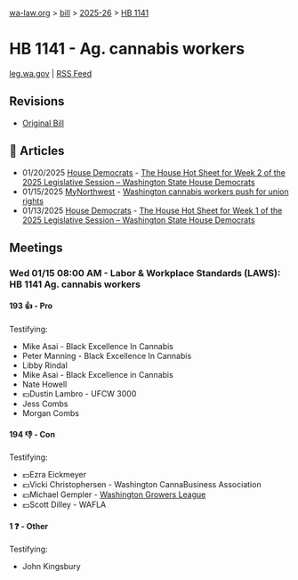[wa-law.org](/) > [bill](/bill/) > [2025-26](/bill/2025-26/) > [HB 1141](/bill/2025-26/hb/1141/)

# HB 1141 - Ag. cannabis workers
[leg.wa.gov](https://app.leg.wa.gov/billsummary?BillNumber=1141&Year=2025&Initiative=false) | [RSS Feed](./rss.xml)

## Revisions
* [Original Bill](1/)

## 📰 Articles
* 01/20/2025 [House Democrats](/org/house_democrats/) - [The House Hot Sheet for Week 2 of the 2025 Legislative Session – Washington State House Democrats](https://housedemocrats.wa.gov/blog/2025/01/20/the-house-hot-sheet-for-week-2-of-the-2025-legislative-session/#:~:text=HB%201141)
* 01/15/2025 [MyNorthwest](/org/mynorthwest/) - [Washington cannabis workers push for union rights](https://mynorthwest.com/mynorthwest-politics/from-outlawed-to-mainstream-washington-cannabis-workers-push-for-union-rights/4029144#:~:text=House%20Bill%201141)
* 01/13/2025 [House Democrats](/org/house_democrats/) - [The House Hot Sheet for Week 1 of the 2025 Legislative Session – Washington State House Democrats](https://housedemocrats.wa.gov/blog/2025/01/13/the-house-hot-sheet-for-week-1-of-the-2025-legislative-session/#:~:text=HB%201141)

## Meetings
### Wed 01/15 08:00 AM - Labor & Workplace Standards (LAWS): HB 1141 Ag. cannabis workers
#### 193 👍 - Pro
Testifying:
* Mike Asai - Black Excellence In Cannabis
* Peter Manning - Black Excellence In Cannabis
* Libby Rindal
* Mike Asai - Black Excellence in Cannabis
* Nate Howell
* 💵Dustin Lambro - UFCW 3000
* Jess Combs
* Morgan Combs

#### 194 👎 - Con
Testifying:
* 💵Ezra Eickmeyer
* 💵Vicki Christophersen - Washington CannaBusiness Association
* 💵Michael Gempler - [Washington Growers League](/org/washington_growers_league/)
* 💵Scott Dilley - WAFLA

#### 1 ❓ - Other
Testifying:
* John Kingsbury
